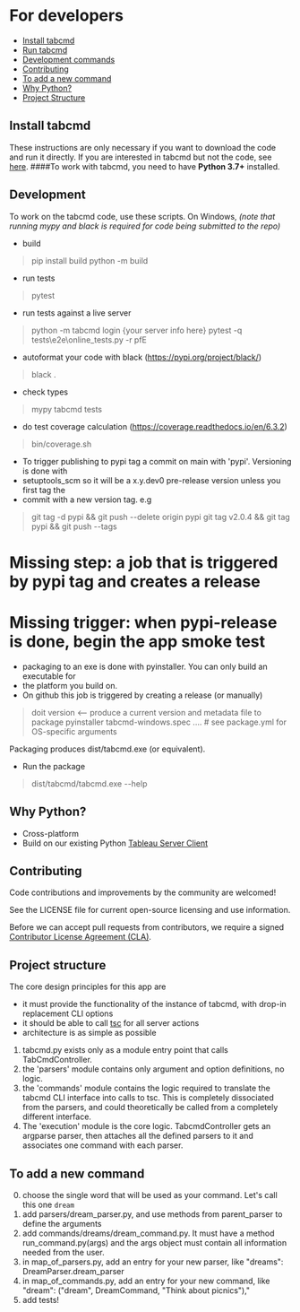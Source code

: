 
# For developers
* [Install tabcmd](#install-tabcmd)
* [Run tabcmd](#run-tabcmd)
* [Development commands](#development-commands)
* [Contributing](#contributing)
* [To add a new command](#to-add-a-new-command)
* [Why Python\?](#why-python)
* [Project Structure](#project-structure)



## Install tabcmd
These instructions are only necessary if you want to download the code and run it directly. If you are interested in tabcmd but not the code, see [here](Readme.md).
####To work with tabcmd, you need to have **Python 3.7+** installed.

### 



## Development

To work on the tabcmd code, use these scripts. On Windows, 
_(note that running mypy and black is required for code being submitted to the repo)_

- build
> pip install build
> python -m build
- run tests
> pytest
- run tests against a live server
> python -m tabcmd login {your server info here}
> pytest -q tests\e2e\online_tests.py -r pfE
- autoformat your code with black (https://pypi.org/project/black/)
> black .
- check types 
> mypy tabcmd tests
- do test coverage calculation (https://coverage.readthedocs.io/en/6.3.2)
> bin/coverage.sh

- To trigger publishing to pypi tag a commit on main with 'pypi'. Versioning is done with 
- setuptools_scm so it will be a x.y.dev0 pre-release version unless you first tag the 
- commit with a new version tag. e.g
> git tag -d pypi && git push --delete origin pypi
> git tag v2.0.4 && git tag pypi && git push --tags

# Missing step: a job that is triggered by pypi tag and creates a release
# Missing trigger: when pypi-release is done, begin the app smoke test

- packaging to an exe is done with pyinstaller. You can only build an executable for 
- the platform you build on.
- On github this job is triggered by creating a release (or manually)
> doit version <-- produce a current version and metadata file to package
> pyinstaller tabcmd-windows.spec ....  # see package.yml for OS-specific arguments

 Packaging produces dist/tabcmd.exe (or equivalent). 
- Run the package
> dist/tabcmd/tabcmd.exe --help


## Why Python?

* Cross-platform
* Build on our existing Python [Tableau Server Client](https://github.com/tableau/server-client-python/)


## Contributing

Code contributions and improvements by the community are welcomed!

See the LICENSE file for current open-source licensing and use information. 

Before we can accept pull requests from contributors, we require a signed [Contributor License Agreement (CLA)](http://tableau.github.io/contributing.html).


## Project structure
The core design principles for this app are
- it must provide the functionality  of the instance of tabcmd, with drop-in replacement CLI options
- it should be able to call [tsc](https://github.com/tableau/server-client-python/) for all server actions
- architecture is as simple as possible

1. tabcmd.py exists only as a module entry point that calls TabCmdController.
2. the 'parsers' module contains only argument and option definitions, no logic.
3. the 'commands' module contains the logic required to translate the tabcmd CLI interface into calls to tsc. This is completely dissociated from the parsers, and could theoretically be called from a completely different interface.
4. The 'execution' module is the core logic. TabcmdController gets an argparse parser, then attaches all the defined parsers to it and associates one command with each parser.

## To add a new command
0. choose the single word that will be used as your command. Let's call this one `dream`
1. add parsers/dream_parser.py, and use methods from parent_parser to define the arguments
2. add commands/dreams/dream_command.py. It must have a method run_command.py(args) and the args object must contain all information needed from the user.
3. in map_of_parsers.py, add an entry for your new parser, like "dreams": DreamParser.dream_parser
4. in map_of_commands.py, add an entry for your new command, like "dream": ("dream", DreamCommand, "Think about picnics"),"
5. add tests! 


